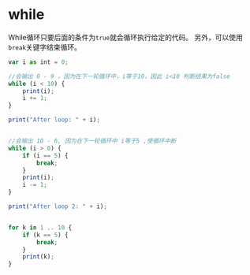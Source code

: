 # while

While循环只要后面的条件为`true`就会循环执行给定的代码。 另外，可以使用`break`关键字结束循环。

```javascript
var i as int = 0;

//会输出 0 - 9 ，因为在下一轮循环中，i等于10，因此 i<10 判断结果为false 
while (i < 10) {
    print(i);
    i += 1;
}

print("After loop: " + i);


//会输出 10 - 6, 因为在下一轮循环中 i等于5 ,使循环中断
while (i > 0) {
    if (i == 5) {
        break;
    }
    print(i);
    i -= 1;
}

print("After loop 2: " + i);


for k in 1 .. 10 {
    if (k == 5) {
        break;
    }
    print(k);
}
```

